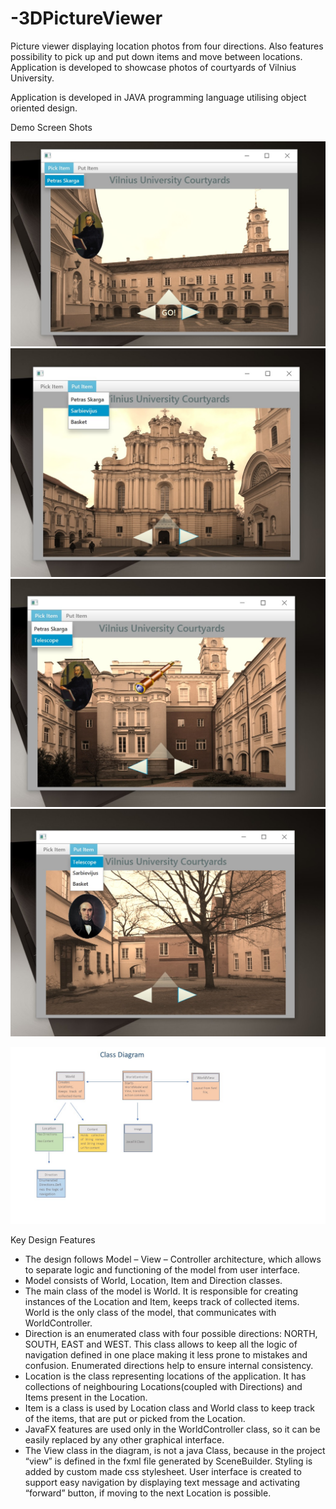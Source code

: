 # -3DPictureViewer
Picture viewer displaying location photos from four directions. Also features possibility to pick up and put down items and move between locations. 
Application is developed to showcase photos of courtyards of Vilnius University.

Application is developed in JAVA programming language utilising object oriented design.

Demo Screen Shots

![alt text](https://github.com/RuSaBin/-3DPictureViewer/blob/master/tools/demo/A.jpg)
![alt text](https://github.com/RuSaBin/-3DPictureViewer/blob/master/tools/demo/B.jpg)
![alt text](https://github.com/RuSaBin/-3DPictureViewer/blob/master/tools/demo/C.jpg)
![alt text](https://github.com/RuSaBin/-3DPictureViewer/blob/master/tools/demo/D.jpg)



![alt text](https://github.com/RuSaBin/-3DPictureViewer/blob/master/tools/demo/Class%20Diagram.jpg)

Key Design Features

- The design follows Model – View – Controller architecture, which allows to
separate logic and functioning of the model from user interface.
- Model consists of World, Location, Item and Direction classes.
- The main class of the model is World. It is responsible for creating instances
of the Location and Item, keeps track of collected items. World is the only
class of the model, that communicates with WorldController.
- Direction is an enumerated class with four possible directions: NORTH,
SOUTH, EAST and WEST. This class allows to keep all the logic of navigation
defined in one place making it less prone to mistakes and confusion.
Enumerated directions help to ensure internal consistency.
- Location is the class representing locations of the application. It has
collections of neighbouring Locations(coupled with Directions) and Items
present in the Location.
- Item is a class is used by Location class and World class to keep track of the
items, that are put or picked from the Location.
- JavaFX features are used only in the WorldController class, so it can be
easily replaced by any other graphical interface.
- The View class in the diagram, is not a java Class, because in the project
“view” is defined in the fxml file generated by SceneBuilder. Styling is
added by custom made css stylesheet. User interface is created to support
easy navigation by displaying text message and activating “forward”
button, if moving to the next Location is possible.

